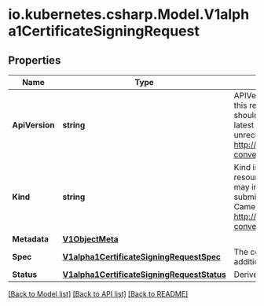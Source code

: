 # io.kubernetes.csharp.Model.V1alpha1CertificateSigningRequest
## Properties

Name | Type | Description | Notes
------------ | ------------- | ------------- | -------------
**ApiVersion** | **string** | APIVersion defines the versioned schema of this representation of an object. Servers should convert recognized schemas to the latest internal value, and may reject unrecognized values. More info: http://releases.k8s.io/HEAD/docs/devel/api-conventions.md#resources | [optional] 
**Kind** | **string** | Kind is a string value representing the REST resource this object represents. Servers may infer this from the endpoint the client submits requests to. Cannot be updated. In CamelCase. More info: http://releases.k8s.io/HEAD/docs/devel/api-conventions.md#types-kinds | [optional] 
**Metadata** | [**V1ObjectMeta**](V1ObjectMeta.md) |  | [optional] 
**Spec** | [**V1alpha1CertificateSigningRequestSpec**](V1alpha1CertificateSigningRequestSpec.md) | The certificate request itself and any additional information. | [optional] 
**Status** | [**V1alpha1CertificateSigningRequestStatus**](V1alpha1CertificateSigningRequestStatus.md) | Derived information about the request. | [optional] 

[[Back to Model list]](../README.md#documentation-for-models) [[Back to API list]](../README.md#documentation-for-api-endpoints) [[Back to README]](../README.md)

